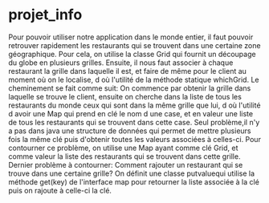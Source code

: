 # projet_info
Pour pouvoir utiliser notre application dans le monde entier, il faut pouvoir retrouver rapidement les restaurants 
qui se trouvent dans une certaine zone géographique. Pour cela, on utilise la classe Grid qui fournit un découpage du globe
en plusieurs grilles. Ensuite, il nous faut associer à chaque restaurant la grille dans laquelle il est, et faire de même pour
le client au moment où on le localise, d où l'utilité de la méthode statique whichGrid. 
Le cheminement se fait comme suit: On commence par obtenir la grille dans laquelle se trouve le client, ensuite on cherche dans la liste de tous les restaurants du monde ceux qui sont dans la même grille que lui, d où l'utilité d avoir une Map qui prend en clé le nom d une case, et en valeur une liste de tous les restaurants qui se trouvent dans cette case. Seul problème,il n'y a pas dans java une structure de données qui permet de mettre plusieurs fois la même clé puis d'obtenir toutes les valeurs associées à celles-ci.
Pour contourner ce problème, on utilise une Map ayant comme clé Grid, et comme valeur la liste des restaurants qui se trouvent 
dans cette grille.
Dernier problème à contourner: Comment rajouter un restaurant qui se trouve dans une certaine grille? On définit une classe putvaluequi utilise la méthode get(key) de l'interface map pour retourner la liste associée à la clé puis on rajoute à celle-ci la clé.
